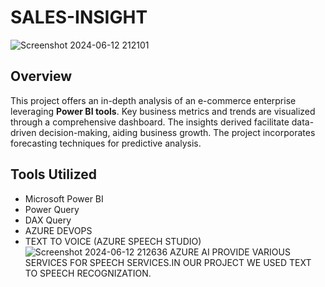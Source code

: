 # SALES-INSIGHT
![Screenshot 2024-06-12 212101](https://github.com/Ashok-67/SALES-INSIGHT/assets/110360080/a4dffac7-cbf2-4594-8bbf-d0d584846ec9)
## Overview
This project offers an in-depth analysis of an e-commerce enterprise leveraging **Power BI tools**. Key business metrics and trends are visualized through a comprehensive dashboard. The insights derived facilitate data-driven decision-making, aiding business growth. The project incorporates forecasting techniques for predictive analysis.
## Tools Utilized
* Microsoft Power BI
* Power Query
* DAX Query
* AZURE DEVOPS
* TEXT TO VOICE (AZURE SPEECH STUDIO)
![Screenshot 2024-06-12 212636](https://github.com/Ashok-67/SALES-INSIGHT/assets/110360080/9f0e6ba0-31cf-4c13-bf2c-6bfcd1c49a4d)
AZURE AI PROVIDE VARIOUS SERVICES FOR SPEECH SERVICES.IN OUR PROJECT WE USED TEXT TO SPEECH RECOGNIZATION.

